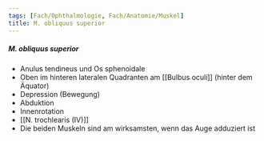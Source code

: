 ```yaml
---
tags: [Fach/Ophthalmologie, Fach/Anatomie/Muskel]
title: M. obliquus superior
---
```

##### M. obliquus superior
*   Anulus tendineus und Os sphenoidale
*   Oben im hinteren lateralen Quadranten am [[Bulbus oculi]] (hinter dem Äquator)
*   Depression (Bewegung)
*   Abduktion
*   Innenrotation
*   [[N. trochlearis (IV)]]
*   Die beiden Muskeln sind am wirksamsten, wenn das Auge adduziert ist